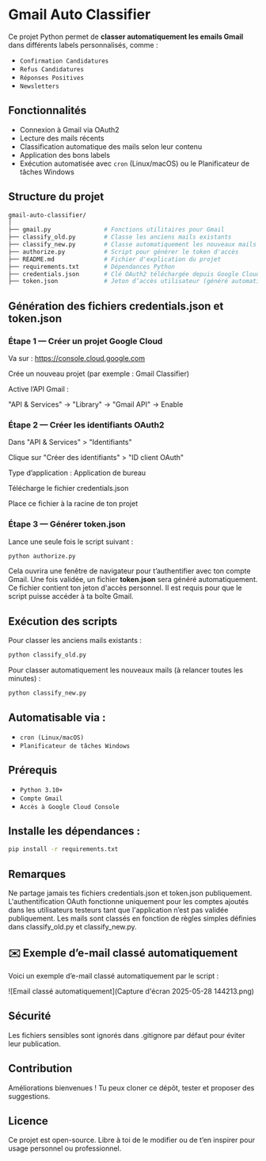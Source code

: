 # Gmail Auto Classifier

Ce projet Python permet de **classer automatiquement les emails Gmail** dans différents labels personnalisés, comme :

- `Confirmation Candidatures`
- `Refus Candidatures`
- `Réponses Positives`
- `Newsletters`

##  Fonctionnalités

- Connexion à Gmail via OAuth2
- Lecture des mails récents
- Classification automatique des mails selon leur contenu
- Application des bons labels
- Exécution automatisée avec `cron` (Linux/macOS) ou le Planificateur de tâches Windows

## Structure du projet

```bash
gmail-auto-classifier/
│
├── gmail.py               # Fonctions utilitaires pour Gmail
├── classify_old.py        # Classe les anciens mails existants
├── classify_new.py        # Classe automatiquement les nouveaux mails 
├── authorize.py           # Script pour générer le token d'accès
├── README.md              # Fichier d'explication du projet
├── requirements.txt       # Dépendances Python
├── credentials.json       # Clé OAuth2 téléchargée depuis Google Cloud Console (non incluse ici)
├── token.json             # Jeton d’accès utilisateur (généré automatiquement)
```

## Génération des fichiers credentials.json et token.json
### Étape 1 — Créer un projet Google Cloud
Va sur : https://console.cloud.google.com

Crée un nouveau projet (par exemple : Gmail Classifier)

Active l’API Gmail :

"API & Services" → "Library" → "Gmail API" → Enable

### Étape 2 — Créer les identifiants OAuth2
Dans "API & Services" > "Identifiants"

Clique sur "Créer des identifiants" > "ID client OAuth"

Type d’application : Application de bureau

Télécharge le fichier credentials.json

Place ce fichier à la racine de ton projet

### Étape 3 — Générer token.json
Lance une seule fois le script suivant :

```bash
python authorize.py
```
Cela ouvrira une fenêtre de navigateur pour t’authentifier avec ton compte Gmail. Une fois validée, un fichier **token.json** sera généré automatiquement.
Ce fichier contient ton jeton d'accès personnel. Il est requis pour que le script puisse accéder à ta boîte Gmail.

## Exécution des scripts
Pour classer les anciens mails existants :
```bash
python classify_old.py
```
Pour classer automatiquement les nouveaux mails (à relancer toutes les minutes) :
```bash
python classify_new.py
```

## Automatisable via :
- `cron (Linux/macOS)`
- `Planificateur de tâches Windows`

## Prérequis
- `Python 3.10+`
- `Compte Gmail`
- `Accès à Google Cloud Console`

## Installe les dépendances :
```bash
pip install -r requirements.txt
```
## Remarques
Ne partage jamais tes fichiers credentials.json et token.json publiquement.
L'authentification OAuth fonctionne uniquement pour les comptes ajoutés dans les utilisateurs testeurs tant que l'application n’est pas validée publiquement.
Les mails sont classés en fonction de règles simples définies dans classify_old.py et classify_new.py.

## ✉️ Exemple d’e-mail classé automatiquement

Voici un exemple d’e-mail classé automatiquement par le script :

![Email classé automatiquement](Capture d'écran 2025-05-28 144213.png)


## Sécurité
Les fichiers sensibles sont ignorés dans .gitignore par défaut pour éviter leur publication.

## Contribution
Améliorations bienvenues ! Tu peux cloner ce dépôt, tester et proposer des suggestions.

## Licence
Ce projet est open-source. Libre à toi de le modifier ou de t’en inspirer pour usage personnel ou professionnel.
